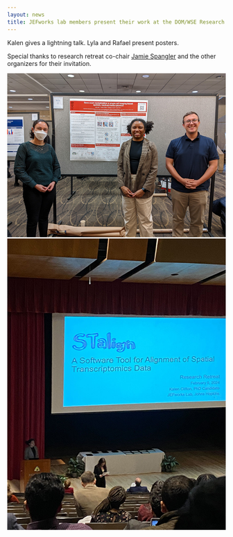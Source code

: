 ```yaml
---
layout: news
title: JEFworks lab members present their work at the DOM/WSE Research Retreat!
---
```


Kalen gives a lightning talk. Lyla and Rafael present posters. 

Special thanks to research retreat co-chair [Jamie Spangler](https://www.spanglerlab.org/) and the other organizers for their invitation.

<img src="/assets/news/wsesom24_group.png">
<img src="/assets/news/wsesom24_kalen.jpg">




